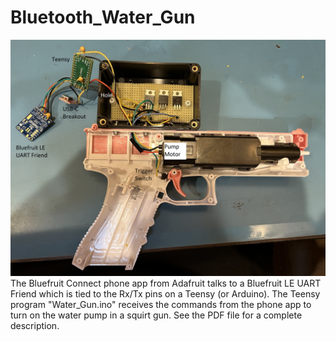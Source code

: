 # Bluetooth_Water_Gun
![](Images/Inside.JPG)
The Bluefruit Connect phone app from Adafruit talks to a Bluefruit LE UART Friend which is tied to the Rx/Tx pins
on a Teensy (or Arduino). The Teensy program "Water_Gun.ino" receives the commands from the phone app to turn on
the water pump in a squirt gun. See the PDF file for a complete description.
